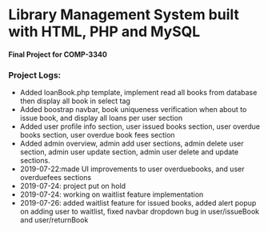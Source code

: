 
# Library Management System built with HTML, PHP and MySQL
#### Final Project for COMP-3340




### Project Logs:
* Added loanBook.php template, implement read all books from database then display all book in select tag 
* Added boostrap navbar, book uniqueness verification when about to issue book, and display all loans per user section
* Added user profile info section, user issued books section, user overdue books section, user overdue book fees section
* Added admin overview, admin add user sections, admin delete user section, admin user update section, admin user delete and update sections.
* 2019-07-22:made UI improvements to user overduebooks, and user overduefees sections
* 2019-07-24: project put on hold
* 2019-07-24: working on waitlist feature implementation
* 2019-07-26: added waitlist feature for issued books, added alert popup on adding user to waitlist, fixed navbar dropdown bug in user/issueBook and user/returnBook
